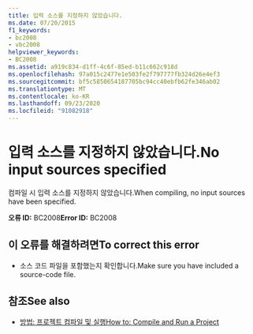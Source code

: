```yaml
---
title: 입력 소스를 지정하지 않았습니다.
ms.date: 07/20/2015
f1_keywords:
- bc2008
- vbc2008
helpviewer_keywords:
- BC2008
ms.assetid: a919c834-d1ff-4c6f-85ed-b11c662c918d
ms.openlocfilehash: 97a015c2477e1e503fe2f797777fb324d26e4ef3
ms.sourcegitcommit: bf5c5850654187705bc94cc40ebfb62fe346ab02
ms.translationtype: MT
ms.contentlocale: ko-KR
ms.lasthandoff: 09/23/2020
ms.locfileid: "91082918"
---
```

# <a name="no-input-sources-specified"></a><span data-ttu-id="7a103-102">입력 소스를 지정하지 않았습니다.</span><span class="sxs-lookup"><span data-stu-id="7a103-102">No input sources specified</span></span>

<span data-ttu-id="7a103-103">컴파일 시 입력 소스를 지정하지 않았습니다.</span><span class="sxs-lookup"><span data-stu-id="7a103-103">When compiling, no input sources have been specified.</span></span>  
  
 <span data-ttu-id="7a103-104">**오류 ID:** BC2008</span><span class="sxs-lookup"><span data-stu-id="7a103-104">**Error ID:** BC2008</span></span>  
  
## <a name="to-correct-this-error"></a><span data-ttu-id="7a103-105">이 오류를 해결하려면</span><span class="sxs-lookup"><span data-stu-id="7a103-105">To correct this error</span></span>  
  
- <span data-ttu-id="7a103-106">소스 코드 파일을 포함했는지 확인합니다.</span><span class="sxs-lookup"><span data-stu-id="7a103-106">Make sure you have included a source-code file.</span></span>  
  
## <a name="see-also"></a><span data-ttu-id="7a103-107">참조</span><span class="sxs-lookup"><span data-stu-id="7a103-107">See also</span></span>

- [<span data-ttu-id="7a103-108">방법: 프로젝트 컴파일 및 실행</span><span class="sxs-lookup"><span data-stu-id="7a103-108">How to: Compile and Run a Project</span></span>](/visualstudio/ide/compiling-and-building-in-visual-studio)
